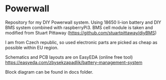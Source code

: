 # Powerwall

Repository for my DIY Powerwall system.
Using 18650 li-ion battery and DIY BMS system combined with raspberryPi3.
BMS cell module is taken and modified from Stuart Pittaway (https://github.com/stuartpittaway/diyBMS)

I am from Czech republic, so used electronic parts are picked as cheap as possible within EU region.

Schematics and PCB layouts are on EasyEDA (online free tool) https://easyeda.com/zbysekzapadlik/battery-management-system

Block diagram can be found in docs folder.
